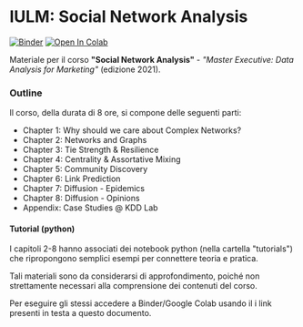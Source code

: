 # IULM: Social Network Analysis 
[![Binder](https://mybinder.org/badge_logo.svg)](https://mybinder.org/v2/gh/GiulioRossetti/IULM_Social_Network_Analysis_2021/HEAD)
[![Open In Colab](https://colab.research.google.com/assets/colab-badge.svg)](https://colab.research.google.com/github/GiulioRossetti/IULM_Social_Network_Analysis_2021/)

Materiale per il corso **"Social Network Analysis"** - *"Master Executive: Data Analysis for Marketing"* (edizione 2021).

### Outline

Il corso, della durata di 8 ore, si compone delle seguenti parti:

- Chapter 1: Why should we care about Complex Networks?
- Chapter 2: Networks and Graphs
- Chapter 3: Tie Strength & Resilience
- Chapter 4: Centrality & Assortative Mixing
- Chapter 5: Community Discovery
- Chapter 6: Link Prediction
- Chapter 7: Diffusion - Epidemics
- Chapter 8: Diffusion - Opinions
- Appendix: Case Studies @ KDD Lab

#### Tutorial (python)

I capitoli 2-8 hanno associati dei notebook python (nella cartella "tutorials") che ripropongono semplici esempi per connettere teoria e pratica.

Tali materiali sono da considerarsi di approfondimento, poiché non strettamente necessari alla comprensione dei contenuti del corso.

Per eseguire gli stessi accedere a Binder/Google Colab usando il i link presenti in testa a questo documento.

